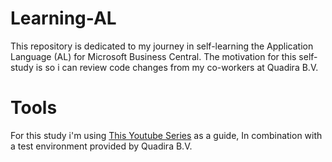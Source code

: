 # Learning-AL

This repository is dedicated to my journey in self-learning the Application Language (AL) for Microsoft Business Central. The motivation for this self-study is so i can review code changes from my co-workers at Quadira B.V.

# Tools
For this study i'm using [This Youtube Series](https://www.youtube.com/playlist?list=PL9FfW__Sm3pLgZkPec1oZs_EdjEt88fjn) as a guide, In combination with a test environment provided by Quadira B.V.
